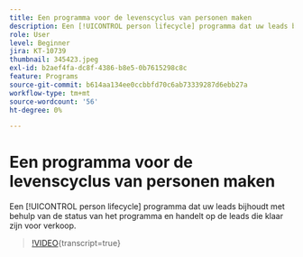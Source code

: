 ```yaml
---
title: Een programma voor de levenscyclus van personen maken
description: Een [!UICONTROL person lifecycle] programma dat uw leads bijhoudt met behulp van de status van het programma en handelt op de leads die klaar zijn voor verkoop.
role: User
level: Beginner
jira: KT-10739
thumbnail: 345423.jpeg
exl-id: b2aef4fa-dc8f-4386-b8e5-0b7615298c8c
feature: Programs
source-git-commit: b614aa134ee0ccbbfd70c6ab73339287d6ebb27a
workflow-type: tm+mt
source-wordcount: '56'
ht-degree: 0%

---
```


# Een programma voor de levenscyclus van personen maken

Een [!UICONTROL person lifecycle] programma dat uw leads bijhoudt met behulp van de status van het programma en handelt op de leads die klaar zijn voor verkoop.

>[!VIDEO](https://video.tv.adobe.com/v/345423/?quality=12&learn=on){transcript=true}
